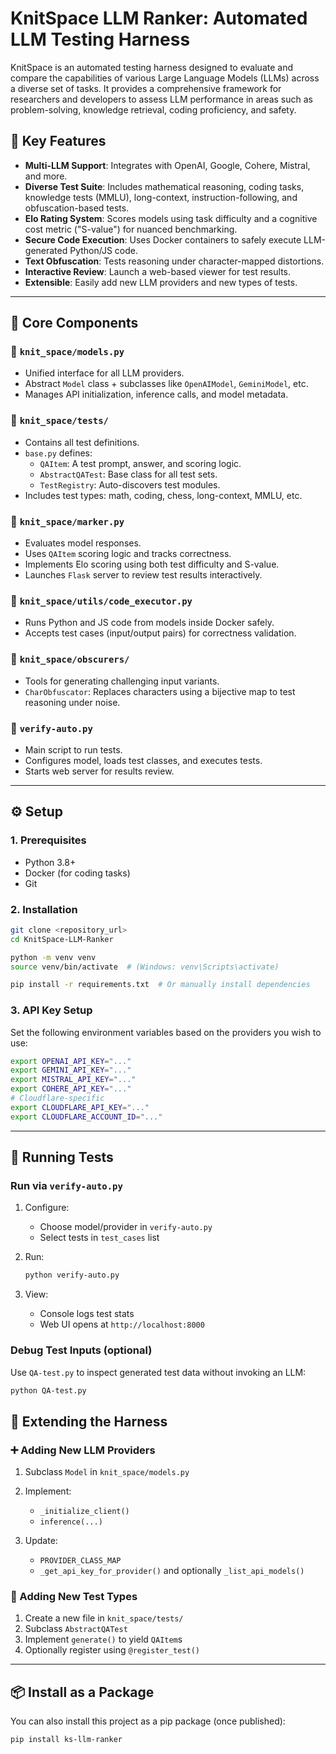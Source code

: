 
# KnitSpace LLM Ranker: Automated LLM Testing Harness

KnitSpace is an automated testing harness designed to evaluate and compare the capabilities of various Large Language Models (LLMs) across a diverse set of tasks. It provides a comprehensive framework for researchers and developers to assess LLM performance in areas such as problem-solving, knowledge retrieval, coding proficiency, and safety.

## 🔑 Key Features

- **Multi-LLM Support**: Integrates with OpenAI, Google, Cohere, Mistral, and more.
- **Diverse Test Suite**: Includes mathematical reasoning, coding tasks, knowledge tests (MMLU), long-context, instruction-following, and obfuscation-based tests.
- **Elo Rating System**: Scores models using task difficulty and a cognitive cost metric ("S-value") for nuanced benchmarking.
- **Secure Code Execution**: Uses Docker containers to safely execute LLM-generated Python/JS code.
- **Text Obfuscation**: Tests reasoning under character-mapped distortions.
- **Interactive Review**: Launch a web-based viewer for test results.
- **Extensible**: Easily add new LLM providers and new types of tests.

---

## 🧱 Core Components

### 📁 `knit_space/models.py`
- Unified interface for all LLM providers.
- Abstract `Model` class + subclasses like `OpenAIModel`, `GeminiModel`, etc.
- Manages API initialization, inference calls, and model metadata.

### 📁 `knit_space/tests/`
- Contains all test definitions.
- `base.py` defines:
  - `QAItem`: A test prompt, answer, and scoring logic.
  - `AbstractQATest`: Base class for all test sets.
  - `TestRegistry`: Auto-discovers test modules.
- Includes test types: math, coding, chess, long-context, MMLU, etc.

### 📁 `knit_space/marker.py`
- Evaluates model responses.
- Uses `QAItem` scoring logic and tracks correctness.
- Implements Elo scoring using both test difficulty and S-value.
- Launches `Flask` server to review test results interactively.

### 📁 `knit_space/utils/code_executor.py`
- Runs Python and JS code from models inside Docker safely.
- Accepts test cases (input/output pairs) for correctness validation.

### 📁 `knit_space/obscurers/`
- Tools for generating challenging input variants.
- `CharObfuscator`: Replaces characters using a bijective map to test reasoning under noise.

### 🐍 `verify-auto.py`
- Main script to run tests.
- Configures model, loads test classes, and executes tests.
- Starts web server for results review.

---

## ⚙️ Setup

### 1. Prerequisites

- Python 3.8+
- Docker (for coding tasks)
- Git

### 2. Installation

```bash
git clone <repository_url>
cd KnitSpace-LLM-Ranker

python -m venv venv
source venv/bin/activate  # (Windows: venv\Scripts\activate)

pip install -r requirements.txt  # Or manually install dependencies
````

### 3. API Key Setup

Set the following environment variables based on the providers you wish to use:

```bash
export OPENAI_API_KEY="..."
export GEMINI_API_KEY="..."
export MISTRAL_API_KEY="..."
export COHERE_API_KEY="..."
# Cloudflare-specific
export CLOUDFLARE_API_KEY="..."
export CLOUDFLARE_ACCOUNT_ID="..."
```

---

## 🚀 Running Tests

### Run via `verify-auto.py`

1. Configure:

   * Choose model/provider in `verify-auto.py`
   * Select tests in `test_cases` list
2. Run:

   ```bash
   python verify-auto.py
   ```
3. View:

   * Console logs test stats
   * Web UI opens at `http://localhost:8000`

### Debug Test Inputs (optional)

Use `QA-test.py` to inspect generated test data without invoking an LLM:

```bash
python QA-test.py
```
## 🔌 Extending the Harness

### ➕ Adding New LLM Providers

1. Subclass `Model` in `knit_space/models.py`
2. Implement:

   * `_initialize_client()`
   * `inference(...)`
3. Update:

   * `PROVIDER_CLASS_MAP`
   * `_get_api_key_for_provider()` and optionally `_list_api_models()`

### 🧪 Adding New Test Types

1. Create a new file in `knit_space/tests/`
2. Subclass `AbstractQATest`
3. Implement `generate()` to yield `QAItem`s
4. Optionally register using `@register_test()`

---

## 📦 Install as a Package

You can also install this project as a pip package (once published):

```bash
pip install ks-llm-ranker
```
